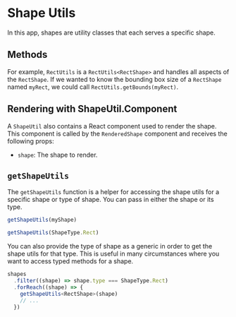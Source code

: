 # Shape Utils

In this app, shapes are utility classes that each serves a specific shape.

## Methods

For example, `RectUtils` is a `RectUtils<RectShape>` and handles all aspects of the `RectShape`. If we wanted to know the bounding box size of a `RectShape` named `myRect`, we could call `RectUtils.getBounds(myRect)`.

## Rendering with ShapeUtil.Component

A `ShapeUtil` also contains a React component used to render the shape. This component is called by the `RenderedShape` component and receives the following props:

- `shape`: The shape to render.

## `getShapeUtils`

The `getShapeUtils` function is a helper for accessing the shape utils for a specific shape or type of shape. You can pass in either the shape or its type.

```ts
getShapeUtils(myShape)
```

```ts
getShapeUtils(ShapeType.Rect)
```

You can also provide the type of shape as a generic in order to get the shape utils for that type. This is useful in many circumstances where you want to access typed methods for a shape.

```ts
shapes
  .filter((shape) => shape.type === ShapeType.Rect)
  .forReach((shape) => {
    getShapeUtils<RectShape>(shape)
    // ...
  })
```
